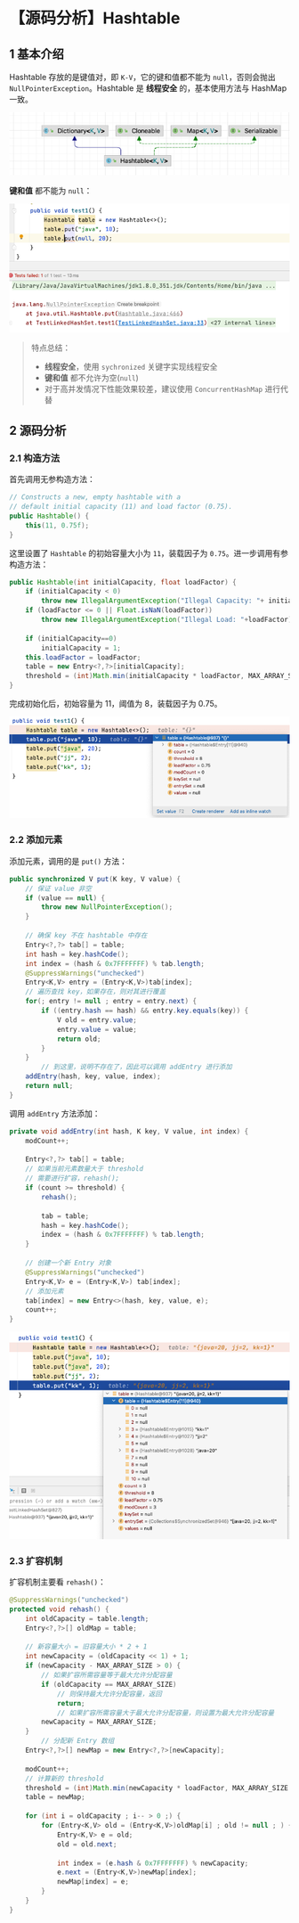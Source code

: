 # 【源码分析】Hashtable

## 1 基本介绍

Hashtable 存放的是键值对，即 `K-V`，它的键和值都不能为 `null`，否则会抛出 `NullPointerException`。Hashtable 是 **线程安全** 的，基本使用方法与 HashMap 一致。

![image-20230220205230451](./【源码分析】Hashtable.assets/image-20230220205230451.png)

**键和值** 都不能为 `null`：

![image-20230220205406594](./【源码分析】Hashtable.assets/image-20230220205406594.png)

> 特点总结：
>
> - **线程安全**，使用 `sychronized` 关键字实现线程安全
> - **键和值** 都不允许为空(`null`)
> - 对于高并发情况下性能效果较差，建议使用 `ConcurrentHashMap` 进行代替

## 2 源码分析

### 2.1 构造方法

首先调用无参构造方法：

```java
// Constructs a new, empty hashtable with a 
// default initial capacity (11) and load factor (0.75).
public Hashtable() {
    this(11, 0.75f);
}
```

这里设置了 `Hashtable` 的初始容量大小为 `11`，装载因子为 `0.75`。进一步调用有参构造方法：

```java
public Hashtable(int initialCapacity, float loadFactor) {
    if (initialCapacity < 0)
        throw new IllegalArgumentException("Illegal Capacity: "+ initialCapacity);
    if (loadFactor <= 0 || Float.isNaN(loadFactor))
        throw new IllegalArgumentException("Illegal Load: "+loadFactor);

    if (initialCapacity==0)
        initialCapacity = 1;
    this.loadFactor = loadFactor;
    table = new Entry<?,?>[initialCapacity];
    threshold = (int)Math.min(initialCapacity * loadFactor, MAX_ARRAY_SIZE + 1);
}
```

完成初始化后，初始容量为 11，阈值为 8，装载因子为 0.75。

![image-20230220210806829](./【源码分析】Hashtable.assets/image-20230220210806829.png)

### 2.2 添加元素

添加元素，调用的是 `put()` 方法：

```java
public synchronized V put(K key, V value) {
    // 保证 value 非空
    if (value == null) {
        throw new NullPointerException();
    }

    // 确保 key 不在 hashtable 中存在
    Entry<?,?> tab[] = table;
    int hash = key.hashCode();
    int index = (hash & 0x7FFFFFFF) % tab.length;
    @SuppressWarnings("unchecked")
    Entry<K,V> entry = (Entry<K,V>)tab[index];
  	// 遍历查找 key，如果存在，则对其进行覆盖
    for(; entry != null ; entry = entry.next) {
        if ((entry.hash == hash) && entry.key.equals(key)) {
            V old = entry.value;
            entry.value = value;
            return old;
        }
    }
		// 到这里，说明不存在了，因此可以调用 addEntry 进行添加
    addEntry(hash, key, value, index);
    return null;
}
```

调用 `addEntry` 方法添加：

```java
private void addEntry(int hash, K key, V value, int index) {
    modCount++;

    Entry<?,?> tab[] = table;
  	// 如果当前元素数量大于 threshold
  	// 需要进行扩容，rehash();
    if (count >= threshold) {
        rehash();

        tab = table;
        hash = key.hashCode();
        index = (hash & 0x7FFFFFFF) % tab.length;
    }

    // 创建一个新 Entry 对象 
    @SuppressWarnings("unchecked")
    Entry<K,V> e = (Entry<K,V>) tab[index];
  	// 添加元素
    tab[index] = new Entry<>(hash, key, value, e);
    count++;
}
```

![image-20230220211629149](./【源码分析】Hashtable.assets/image-20230220211629149.png)

### 2.3 扩容机制

扩容机制主要看 `rehash()`：

```java
@SuppressWarnings("unchecked")
protected void rehash() {
    int oldCapacity = table.length;
    Entry<?,?>[] oldMap = table;

    // 新容量大小 = 旧容量大小 * 2 + 1
    int newCapacity = (oldCapacity << 1) + 1;
    if (newCapacity - MAX_ARRAY_SIZE > 0) {
      	// 如果扩容所需容量等于最大允许分配容量
        if (oldCapacity == MAX_ARRAY_SIZE)
            // 则保持最大允许分配容量，返回
            return;
     		// 如果扩容所需容量大于最大允许分配容量，则设置为最大允许分配容量
        newCapacity = MAX_ARRAY_SIZE;
    }
 		// 分配新 Entry 数组
    Entry<?,?>[] newMap = new Entry<?,?>[newCapacity];
	
    modCount++;
  	// 计算新的 threshold
    threshold = (int)Math.min(newCapacity * loadFactor, MAX_ARRAY_SIZE + 1);
    table = newMap;

    for (int i = oldCapacity ; i-- > 0 ;) {
        for (Entry<K,V> old = (Entry<K,V>)oldMap[i] ; old != null ; ) {
            Entry<K,V> e = old;
            old = old.next;

            int index = (e.hash & 0x7FFFFFFF) % newCapacity;
            e.next = (Entry<K,V>)newMap[index];
            newMap[index] = e;
        }
    }
}
```

